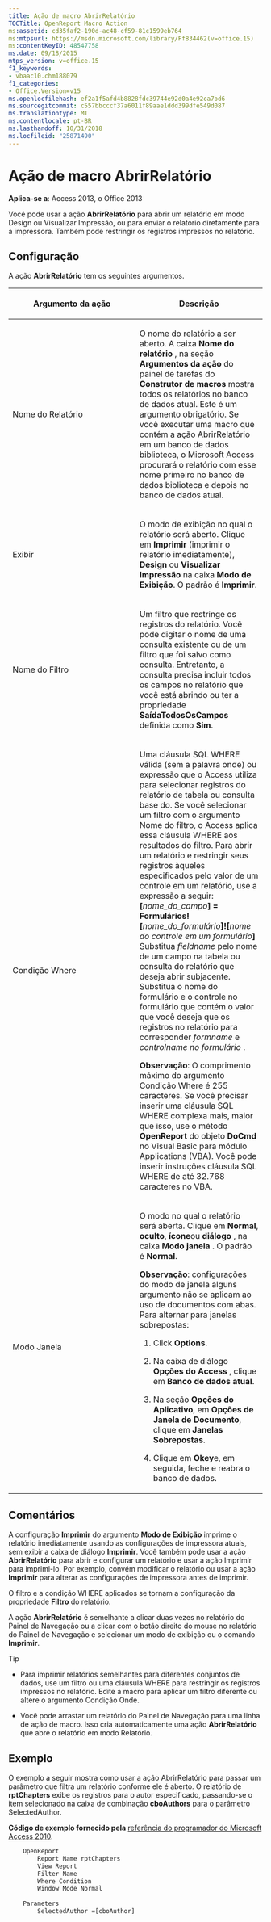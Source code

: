 ```yaml
---
title: Ação de macro AbrirRelatório
TOCTitle: OpenReport Macro Action
ms:assetid: cd35faf2-190d-ac48-cf59-81c1599eb764
ms:mtpsurl: https://msdn.microsoft.com/library/Ff834462(v=office.15)
ms:contentKeyID: 48547758
ms.date: 09/18/2015
mtps_version: v=office.15
f1_keywords:
- vbaac10.chm188079
f1_categories:
- Office.Version=v15
ms.openlocfilehash: ef2a1f5afd4b8828fdc39744e92d0a4e92ca7bd6
ms.sourcegitcommit: c557bbcccf37a6011f89aae1ddd399dfe549d087
ms.translationtype: MT
ms.contentlocale: pt-BR
ms.lasthandoff: 10/31/2018
ms.locfileid: "25871490"
---
```

# <a name="openreport-macro-action"></a>Ação de macro AbrirRelatório

**Aplica-se a**: Access 2013, o Office 2013

Você pode usar a ação **AbrirRelatório** para abrir um relatório em modo Design ou Visualizar Impressão, ou para enviar o relatório diretamente para a impressora. Também pode restringir os registros impressos no relatório.

## <a name="setting"></a>Configuração

A ação **AbrirRelatório** tem os seguintes argumentos.

<table>
<colgroup>
<col style="width: 50%" />
<col style="width: 50%" />
</colgroup>
<thead>
<tr class="header">
<th><p>Argumento da ação</p></th>
<th><p>Descrição</p></th>
</tr>
</thead>
<tbody>
<tr class="odd">
<td><p>Nome do Relatório</p></td>
<td><p>O nome do relatório a ser aberto. A caixa <strong>Nome do relatório</strong> , na seção <strong>Argumentos da ação</strong> do painel de tarefas do <strong>Construtor de macros</strong> mostra todos os relatórios no banco de dados atual. Este é um argumento obrigatório. Se você executar uma macro que contém a ação AbrirRelatório em um banco de dados biblioteca, o Microsoft Access procurará o relatório com esse nome primeiro no banco de dados biblioteca e depois no banco de dados atual.</p></td>
</tr>
<tr class="even">
<td><p>Exibir</p></td>
<td><p>O modo de exibição no qual o relatório será aberto. Clique em <strong>Imprimir</strong> (imprimir o relatório imediatamente), <strong>Design</strong> ou <strong>Visualizar Impressão</strong> na caixa <strong>Modo de Exibição</strong>. O padrão é <strong>Imprimir</strong>.</p></td>
</tr>
<tr class="odd">
<td><p>Nome do Filtro</p></td>
<td><p>Um filtro que restringe os registros do relatório. Você pode digitar o nome de uma consulta existente ou de um filtro que foi salvo como consulta. Entretanto, a consulta precisa incluir todos os campos no relatório que você está abrindo ou ter a propriedade <strong>SaídaTodosOsCampos</strong> definida como <strong>Sim</strong>.</p></td>
</tr>
<tr class="even">
<td><p>Condição Where</p></td>
<td><p>Uma cláusula SQL WHERE válida (sem a palavra onde) ou expressão que o Access utiliza para selecionar registros do relatório de tabela ou consulta base do. Se você selecionar um filtro com o argumento Nome do filtro, o Access aplica essa cláusula WHERE aos resultados do filtro. Para abrir um relatório e restringir seus registros àqueles especificados pelo valor de um controle em um relatório, use a expressão a seguir:<br />
<strong>[</strong><em>nome_do_campo</em><strong>] = Formulários![</strong><em>nome_do_formulário</em><strong>]![</strong><em>nome do controle em um formulário</em><strong>]</strong><br />
Substitua <em>fieldname</em> pelo nome de um campo na tabela ou consulta do relatório que deseja abrir subjacente. Substitua o nome do formulário e o controle no formulário que contém o valor que você deseja que os registros no relatório para corresponder <em>formname</em> e <em>controlname no formulário</em> .</p>
<p><b>Observação</b>: O comprimento máximo do argumento Condição Where é 255 caracteres. Se você precisar inserir uma cláusula SQL WHERE complexa mais, maior que isso, use o método <b>OpenReport</b> do objeto <b>DoCmd</b> no Visual Basic para módulo Applications (VBA). Você pode inserir instruções cláusula SQL WHERE de até 32.768 caracteres no VBA.</p>
</td>
</tr>
<tr class="odd">
<td><p>Modo Janela</p></td>
<td><p>O modo no qual o relatório será aberta. Clique em <strong>Normal</strong>, <strong>oculto</strong>, <strong>ícone</strong>ou <strong>diálogo</strong> , na caixa <strong>Modo janela</strong> . O padrão é <strong>Normal</strong>.</p>
<p><b>Observação</b>: configurações do modo de janela alguns argumento não se aplicam ao uso de documentos com abas. Para alternar para janelas sobrepostas:
<ol>
<li><p>Click <strong>Options</strong>.</p></li>
<li><p>Na caixa de diálogo <strong>Opções do Access</strong> , clique em <strong>Banco de dados atual</strong>.</p></li>
<li><p>Na seção <strong>Opções do Aplicativo</strong>, em <strong>Opções de Janela de Documento</strong>, clique em <strong>Janelas Sobrepostas</strong>.</p></li>
<li><p>Clique em <strong>Okey</strong>e, em seguida, feche e reabra o banco de dados.</p></li>
</ol>
</td>
</tr>
</tbody>
</table>


## <a name="remarks"></a>Comentários

A configuração **Imprimir** do argumento **Modo de Exibição** imprime o relatório imediatamente usando as configurações de impressora atuais, sem exibir a caixa de diálogo **Imprimir**. Você também pode usar a ação **AbrirRelatório** para abrir e configurar um relatório e usar a ação Imprimir para imprimi-lo. Por exemplo, convém modificar o relatório ou usar a ação **Imprimir** para alterar as configurações de impressora antes de imprimir.

O filtro e a condição WHERE aplicados se tornam a configuração da propriedade **Filtro** do relatório.

A ação **AbrirRelatório** é semelhante a clicar duas vezes no relatório do Painel de Navegação ou a clicar com o botão direito do mouse no relatório do Painel de Navegação e selecionar um modo de exibição ou o comando **Imprimir**.

> [!TIP] 
> - Para imprimir relatórios semelhantes para diferentes conjuntos de dados, use um filtro ou uma cláusula WHERE para restringir os registros impressos no relatório. Edite a macro para aplicar um filtro diferente ou altere o argumento Condição Onde.
> 
> - Você pode arrastar um relatório do Painel de Navegação para uma linha de ação de macro. Isso cria automaticamente uma ação **AbrirRelatório** que abre o relatório em modo Relatório.

## <a name="example"></a>Exemplo

O exemplo a seguir mostra como usar a ação AbrirRelatório para passar um parâmetro que filtra um relatório conforme ele é aberto. O relatório de **rptChapters** exibe os registros para o autor especificado, passando-se o item selecionado na caixa de combinação **cboAuthors** para o parâmetro SelectedAuthor.

**Código de exemplo fornecido pela** [referência do programador do Microsoft Access 2010](https://www.amazon.com/Microsoft-Access-2010-Programmers-Reference/dp/8126528125).

```vb
    OpenReport
        Report Name rptChapters
        View Report
        Filter Name
        Where Condition
        Window Mode Normal
    
    Parameters
        SelectedAuthor =[cboAuthor]
```
